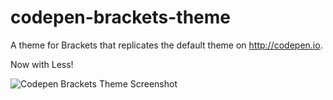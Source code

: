 # codepen-brackets-theme
A theme for Brackets that replicates the default theme on http://codepen.io.

Now with Less!

![Codepen Brackets Theme Screenshot](https://raw.githubusercontent.com/trvswgnr/codepen-brackets-theme/master/screenshot.png "Codepen Brackets Theme Screenshot")
